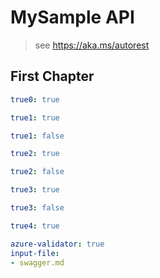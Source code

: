 ﻿# MySample API

> see https://aka.ms/autorest

## First Chapter

``` yaml $(42 == 3 + 39)
true0: true
```

``` yaml
true1: true
```

``` yaml $(42 == 3 + 38)
true1: false
```

``` yaml $(cmd-line-true)
true2: true
```

``` yaml $(cmd-line-false)
true2: false
```

``` yaml $($["cmd-line-complex"].true)
true3: true
```

``` yaml $($["cmd-line-complex"].false)
true3: false
```

``` yaml $(true0 && true1 && true2 && true3)
true4: true
```

``` yaml $(true4)
azure-validator: true
input-file:
- swagger.md
```
